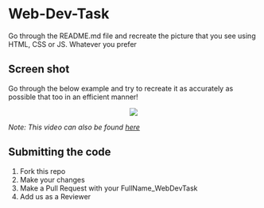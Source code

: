 # Web-Dev-Task
Go through the README.md file and recreate the picture that you see using HTML, CSS or JS. Whatever you prefer

## Screen shot 
Go through the below example and try to recreate it as accurately as possible that too in an efficient manner!
<p align="center"> <img src="https://github.com/munsoc-mpstme/Web-Dev-Task/blob/master/Final.gif"> </p>

_Note: This video can also be found [here](https://github.com/munsoc-mpstme/Web-Dev-Task/blob/master/Final.gif)_

## Submitting the code

1. Fork this repo
2. Make your changes
3. Make a Pull Request with your FullName_WebDevTask
4. Add us as a Reviewer
